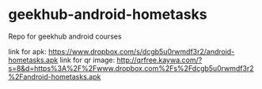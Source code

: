 geekhub-android-hometasks
=========================

Repo for geekhub android courses

link for apk: https://www.dropbox.com/s/dcgb5u0rwmdf3r2/android-hometasks.apk
link for qr image: http://qrfree.kaywa.com/?s=8&d=https%3A%2F%2Fwww.dropbox.com%2Fs%2Fdcgb5u0rwmdf3r2%2Fandroid-hometasks.apk
